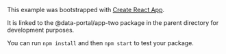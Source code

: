 This example was bootstrapped with [Create React App](https://github.com/facebook/create-react-app).

It is linked to the @data-portal/app-two package in the parent directory for development purposes.

You can run `npm install` and then `npm start` to test your package.
